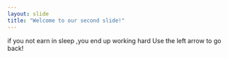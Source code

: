 ```yaml
---
layout: slide
title: "Welcome to our second slide!"
---
```

if you not earn in sleep ,you end up working hard
Use the left arrow to go back!
